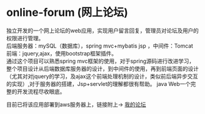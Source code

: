 # online-forum (网上论坛)
独立开发的一个网上论坛的web应用，实现用户留言回复，管理员对论坛及用户的权限进行管理。<br>
后端服务器：mySQL（数据库），spring mvc+mybatis jsp ，中间件：Tomcat<br>
前端：jquery,ajax，使用bootstrap框架插件。<br>
通过这个项目可以熟悉spring mvc框架的使用，对于spring源码进行改进学习，整个项目设计从后端数据库服务器的设计，到中间件的使用，再到前端页面的设计（尤其对对jquery的学习，及ajax这个前端处理机制的设计，类似前后端异步交互的实现）,对于服务器的搭建，Jsp+servlet的理解都很有帮助。
java Web一个完整的开发流程尽收眼底。

目前已将该应用部署到aws服务器上，链接附上->
[我的论坛](http://52.77.242.126:8080/1.03/lode)
